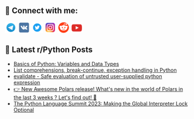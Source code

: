## 🔎 Connect with me:
[<img src="https://github.com/bullbesh/bullbesh/blob/main/images/Telegram.png" width="32" height="32" />](https://t.me/bullbesh)
[<img src="https://github.com/bullbesh/bullbesh/blob/main/images/VK.png" width="32" height="32" />](https://vk.com/bullbesh)
[<img src="https://github.com/bullbesh/bullbesh/blob/main/images/Twitter.png" width="32" height="32" />](https://twitter.com/bullbesh1)
[<img src="https://github.com/bullbesh/bullbesh/blob/main/images/Instagram.png" width="32" height="32" />](https://www.instagram.com/bullbesh)
[<img src="https://github.com/bullbesh/bullbesh/blob/main/images/Reddit.png" width="32" height="32" />](https://www.reddit.com/user/bullbesh)
[<img src="https://github.com/bullbesh/bullbesh/blob/main/images/YouTube.png" width="32" height="32" />](https://www.youtube.com/channel/UCtfjRs6uzgq5mfm8S06WTcg)

## 📕 Latest r/Python Posts
<!-- BLOG-POST-LIST:START -->
- [Basics of Python: Variables and Data Types](https://www.reddit.com/r/Python/comments/13vklcy/basics_of_python_variables_and_data_types/)
- [List comprehensions, break-continue, exception handling in Python](https://www.reddit.com/r/Python/comments/13vkg00/list_comprehensions_breakcontinue_exception/)
- [evalidate - Safe evaluation of untrusted user-supplied python expression](https://www.reddit.com/r/Python/comments/13vk7l9/evalidate_safe_evaluation_of_untrusted/)
- [👉 New Awesome Polars release! What&#39;s new in the world of Polars in the last 3 weeks ? Let&#39;s find out! 🚀](https://www.reddit.com/r/Python/comments/13vjxa7/new_awesome_polars_release_whats_new_in_the_world/)
- [The Python Language Summit 2023: Making the Global Interpreter Lock Optional](https://www.reddit.com/r/Python/comments/13vjkoj/the_python_language_summit_2023_making_the_global/)
<!-- BLOG-POST-LIST:END -->
